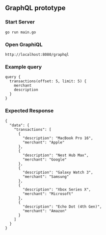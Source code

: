 ## GraphQL prototype

### Start Server
```
go run main.go
```

### Open GraphiQL
```
http://localhost:8080/graphql
```

### Example query
```
query {
  transactions(offset: 5, limit: 5) {
    merchant
    description
  }
}
```

### Expected Response
```
{
  "data": {
    "transactions": [
      {
        "description": "MacBook Pro 16",
        "merchant": "Apple"
      },
      {
        "description": "Nest Hub Max",
        "merchant": "Google"
      },
      {
        "description": "Galaxy Watch 3",
        "merchant": "Samsung"
      },
      {
        "description": "Xbox Series X",
        "merchant": "Microsoft"
      },
      {
        "description": "Echo Dot (4th Gen)",
        "merchant": "Amazon"
      }
    ]
  }
}
```